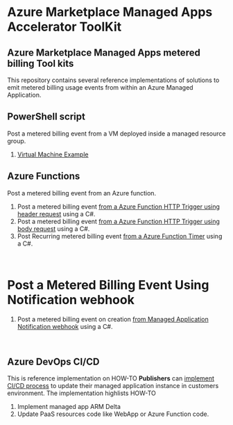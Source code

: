 # Azure Marketplace Managed Apps Accelerator ToolKit

## Azure Marketplace Managed Apps metered billing Tool kits
This repository contains several reference implementations of solutions to emit metered billing usage events from within an Azure Managed Application. 

## PowerShell script
Post a metered billing event from a VM deployed inside a managed resource group.
1. [Virtual Machine Example](./vm/README.md)
## Azure Functions
Post a metered billing event from an Azure function. 
1. Post a metered billing event [from a Azure Function HTTP Trigger using header request](./function/ama-custom-billing-msi-trigger) using a C#.
1. Post a metered billing event [from a Azure Function HTTP Trigger using body request](./function/ama-custom-billing-msi-trigger-with-request-body) using a C#.
1. Post Recurring metered billing event [from a Azure Function Timer](./function/ama-custom-billing-msi-timer) using a C#.
<br/>

# Post a Metered Billing Event Using  Notification webhook
1. Post a metered billing event on creation [from Managed Application Notification webhook](./function/ama-custom-billing-notification-webhook) using a C#.

<br/>

## Azure DevOps CI/CD 
This is reference implementation on HOW-TO **Publishers** can [implement CI/CD process](./azure-devops-cicd/README.md) to update their managed application instance in customers environment. The implementation highlists HOW-TO
1. Implement managed app ARM Delta 
1. Update PaaS resources code like WebApp or Azure Function code.
